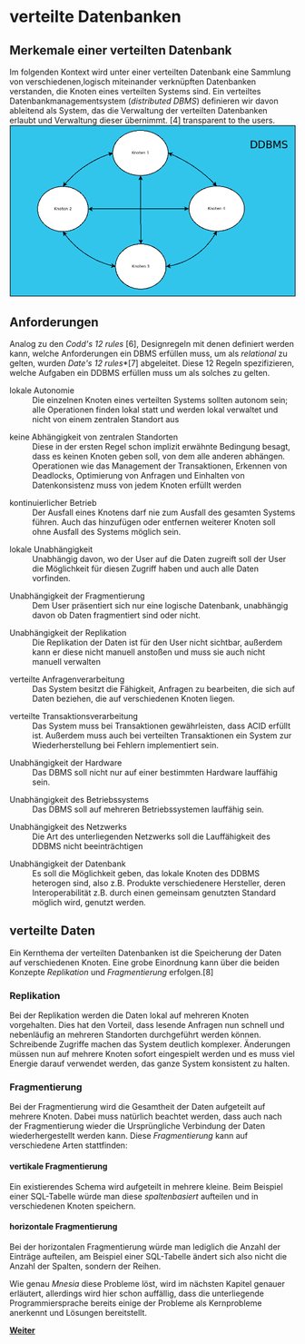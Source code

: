 # verteilte Datenbanken

## Merkemale einer verteilten Datenbank
Im folgenden Kontext wird unter einer verteilten Datenbank eine Sammlung von verschiedenen,logisch miteinander verknüpften Datenbanken verstanden, die Knoten eines verteilten Systems sind.
Ein verteiltes Datenbankmanagementsystem (*distributed DBMS*) definieren wir davon ableitend als System, das die Verwaltung der verteilten Datenbanken erlaubt und Verwaltung dieser übernimmt. [4]
transparent to the users.
![DDBMS](assets/ddbms.png)


## Anforderungen
Analog zu den *Codd's 12 rules* [6], Designregeln mit denen definiert werden kann, welche Anforderungen ein DBMS erfüllen muss, um als *relational* zu gelten, wurden *Date's 12 rules**[7] abgeleitet. Diese 12 Regeln spezifizieren, welche Aufgaben ein DDBMS erfüllen muss um als solches zu gelten.
<dl>
  <dt>lokale Autonomie</dt>
  <dd>Die einzelnen Knoten eines verteilten Systems sollten autonom sein; alle Operationen finden lokal statt und werden lokal verwaltet und nicht von einem zentralen Standort aus</dd>
</dl>
<dl>
  <dt>keine Abhängigkeit von zentralen Standorten</dt>
  <dd>Diese in der ersten Regel schon implizit erwähnte Bedingung besagt, dass es keinen Knoten geben soll, von dem alle anderen abhängen. Operationen wie das Management der Transaktionen, Erkennen von Deadlocks, Optimierung von Anfragen und Einhalten von Datenkonsistenz muss von jedem Knoten erfüllt werden</dd>
</dl>
<dl>
  <dt>kontinuierlicher Betrieb</dt>
  <dd>Der Ausfall eines Knotens darf nie zum Ausfall des gesamten Systems führen. Auch das hinzufügen oder entfernen weiterer Knoten soll ohne Ausfall des Systems möglich sein.</dd>
</dl>
<dl>
  <dt>lokale Unabhängigkeit</dt>
  <dd>Unabhängig davon, wo der User auf die Daten zugreift soll der User die Möglichkeit für diesen Zugriff haben und auch alle Daten vorfinden.</dd>
</dl>
<dl>
  <dt>Unabhängigkeit der Fragmentierung</dt>
  <dd>Dem User präsentiert sich nur eine logische Datenbank, unabhängig davon ob Daten fragmentiert sind oder nicht.</dd>
</dl>
<dl>
  <dt>Unabhängigkeit der Replikation</dt>
  <dd>Die Replikation der Daten ist für den User nicht sichtbar, außerdem kann er diese nicht manuell anstoßen und muss sie auch nicht manuell verwalten</dd>
</dl>
<dl>
  <dt>verteilte Anfragenverarbeitung</dt>
  <dd>Das System besitzt die Fähigkeit, Anfragen zu bearbeiten, die sich auf Daten beziehen, die auf verschiedenen Knoten liegen.</dd>
</dl>
<dl>
  <dt>verteilte Transaktionsverarbeitung</dt>
  <dd>Das System muss bei Transaktionen gewährleisten, dass ACID erfüllt ist. Außerdem muss auch bei verteilten Transaktionen ein System zur Wiederherstellung bei Fehlern implementiert sein. </dd>
</dl>
<dl>
  <dt>Unabhängigkeit der Hardware</dt>
  <dd>Das DBMS soll nicht nur auf einer bestimmten Hardware lauffähig sein.</dd>
</dl>
<dl>
  <dt>Unabhängigkeit des Betriebssystems</dt>
  <dd>Das DBMS soll auf mehreren Betriebssystemen lauffähig sein.</dd>
</dl>
<dl>
  <dt>Unabhängigkeit des Netzwerks</dt>
  <dd>Die Art des unterliegenden Netzwerks soll die Lauffähigkeit des DDBMS nicht beeinträchtigen</dd>
</dl>
<dl>
  <dt>Unabhängigkeit der Datenbank</dt>
  <dd>Es soll die Möglichkeit geben, das lokale Knoten des DDBMS heterogen sind, also z.B. Produkte verschiedenere Hersteller, deren Interoperabilität z.B. durch einen gemeinsam genutzten Standard möglich wird, genutzt werden.</dd>
</dl>



## verteilte Daten
Ein Kernthema der verteilten Datenbanken ist die Speicherung der Daten auf verschiedenen Knoten. Eine grobe Einordnung kann über die beiden Konzepte *Replikation* und *Fragmentierung* erfolgen.[8]
### Replikation
Bei der Replikation werden die Daten lokal auf mehreren Knoten vorgehalten. Dies hat den Vorteil, dass lesende Anfragen nun schnell und nebenläufig an mehreren Standorten durchgeführt werden können. Schreibende Zugriffe machen das System deutlich komplexer. Änderungen müssen nun auf mehrere Knoten sofort eingespielt werden und es muss viel Energie darauf verwendet werden, das ganze System konsistent zu halten.
### Fragmentierung
Bei der Fragmentierung wird die Gesamtheit der Daten aufgeteilt auf mehrere Knoten. Dabei muss natürlich beachtet werden, dass auch nach der Fragmentierung wieder die Ursprüngliche Verbindung der Daten wiederhergestellt werden kann. Diese *Fragmentierung* kann auf verschiedene Arten stattfinden:

#### vertikale Fragmentierung
Ein existierendes Schema wird aufgeteilt in mehrere kleine. Beim Beispiel einer SQL-Tabelle würde man diese *spaltenbasiert* aufteilen und in verschiedenen Knoten speichern.
#### horizontale Fragmentierung
Bei der horizontalen Fragmentierung  würde man lediglich die Anzahl der Einträge aufteilen, am Beispiel einer SQL-Tabelle ändert sich also nicht die Anzahl der Spalten, sondern der Reihen.


Wie genau *Mnesia* diese Probleme löst, wird im nächsten Kapitel genauer erläutert, allerdings wird hier schon auffällig, dass
die unterliegende Programmiersprache bereits einige der Probleme als Kernprobleme anerkennt und Lösungen bereitstellt.


[**Weiter**](./04_Mnesia.md)
